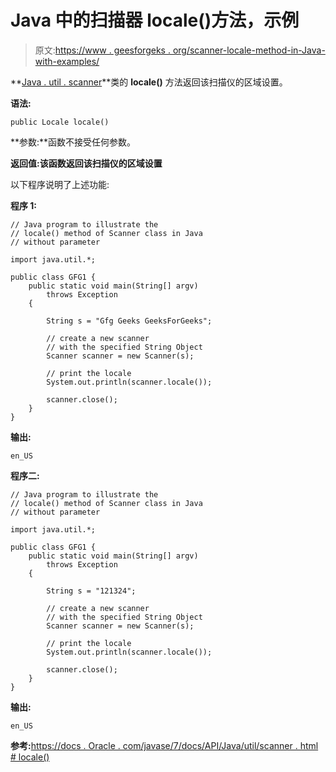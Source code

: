 # Java 中的扫描器 locale()方法，示例

> 原文:[https://www . geesforgeks . org/scanner-locale-method-in-Java-with-examples/](https://www.geeksforgeeks.org/scanner-locale-method-in-java-with-examples/)

**[Java . util . scanner](https://www.geeksforgeeks.org/scanner-class-in-java/)**类的 **locale()** 方法返回该扫描仪的区域设置。

**语法:**

```
public Locale locale()
```

**参数:**函数不接受任何参数。

**返回值:**该函数返回该**扫描仪的区域设置**

以下程序说明了上述功能:

**程序 1:**

```
// Java program to illustrate the
// locale() method of Scanner class in Java
// without parameter

import java.util.*;

public class GFG1 {
    public static void main(String[] argv)
        throws Exception
    {

        String s = "Gfg Geeks GeeksForGeeks";

        // create a new scanner
        // with the specified String Object
        Scanner scanner = new Scanner(s);

        // print the locale
        System.out.println(scanner.locale());

        scanner.close();
    }
}
```

**输出:**

```
en_US

```

**程序二:**

```
// Java program to illustrate the
// locale() method of Scanner class in Java
// without parameter

import java.util.*;

public class GFG1 {
    public static void main(String[] argv)
        throws Exception
    {

        String s = "121324";

        // create a new scanner
        // with the specified String Object
        Scanner scanner = new Scanner(s);

        // print the locale
        System.out.println(scanner.locale());

        scanner.close();
    }
}
```

**输出:**

```
en_US

```

**参考:**[https://docs . Oracle . com/javase/7/docs/API/Java/util/scanner . html # locale()](https://docs.oracle.com/javase/7/docs/api/java/util/Scanner.html#locale())